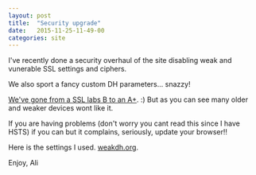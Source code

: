 ```yaml
---
layout: post
title:  "Security upgrade"
date:   2015-11-25-11-49-00
categories: site
---
```


I've recently done a security overhaul of the site disabling weak and vunerable SSL settings and ciphers.

We also sport a fancy custom DH parameters... snazzy!

[We've gone from a SSL labs B to an A+](https://www.ssllabs.com/ssltest/analyze.html?d=theraheemfamily.co.uk). :) But as you can see many older and weaker devices wont like it.

If you are having problems (don't worry you cant read this since I have HSTS) if you can but it complains, seriously, update your browser!!

Here is the settings I used. [weakdh.org](https://weakdh.org/sysadmin.html).

Enjoy,
Ali
